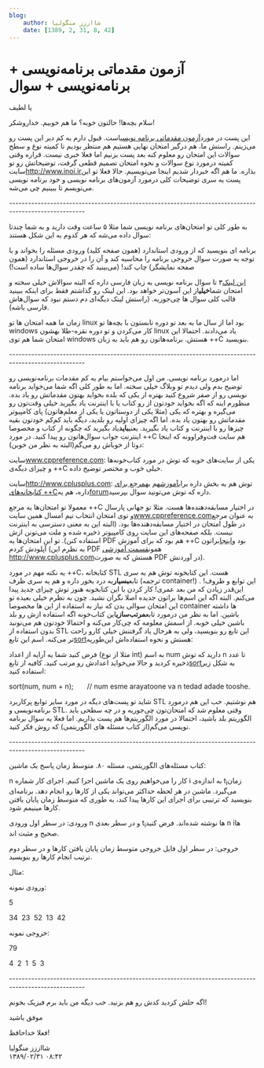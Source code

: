 ```yaml
---
blog:
    author: شااززز منگولیا
    date: [1389, 2, 31, 8, 42]
---
```

# آزمون مقدماتی برنامه‌نویسی + برنامه‌نویسی + سوال

<div class="cnt">
یا لطیف<p>سلام بچه‌ها! حالتون خوبه؟ ما هم خوبیم. خداروشکر!</p>
<p>این پست در مورد<a href="http://www.inoi.ir/%d9%85%d9%82%d8%b1%d8%b1%d8%a7%d8%aa-%d8%a7%d9%84%d9%85%d9%be%db%8c%d8%a7%d8%af-%d9%87%d8%a7%db%8c-%d8%af%d8%a7%d8%ae%d9%84%db%8c/%d8%a2%d8%b2%d9%85%d9%88%d9%86-%d9%85%d9%82%d8%af%d9%85%d8%a7%d8%aa%db%8c-%d8%a8%d8%b1%d9%86%d8%a7%d9%85%d9%87-%d9%86%d9%88%db%8c%d8%b3%db%8c/" target="_blank">آزمون مقدماتی برنامه نویسی</a>است. قبول دارم یه کم دیر این پست رو می‌زینم. راستش ما، هم درگیر امتحان نهایی هستیم هم منتظر بودیم تا کمیته نوع و سطح سوالات این امتحان رو معلوم کنه بعد پست بزنیم اما فعلا خبری نیست. قراره وقتی کمیته درمورد نوع سوالات و نحوه امتحان تصمیم قطعی گرفت، توضیحاتش رو تو سایت<a href="http://www.inoi.ir/" target="_blank">http://www.inoi.ir</a>بذاره. ما هم اگه خبردار شدیم اینجا می‌نویسیم. حالا فعلا تو این پست یه سری توضیحات کلی درمورد آزمون‌های برنامه نویسی و خود برنامه نویسی می‌نویسم تا ببینیم چی می‌شه.</p>
<p>------------------------------------------------------------------------------------------------------</p>
<p>به طور کلی تو امتحان‌های برنامه نویسی شما مثلا ۵ ساعت وقت دارید و به شما چندتا سوال داده می‌شه که هر کدوم به این شکل هستند:</p>
<p>برنامه ای بنویسید که از ورودی استاندارد (همون صفحه کلید) ورودی مسئله را بخواند و با توجه به صورت سوال خروجی برنامه را محاسبه کند و آن را در خروجی استاندارد (همون صفحه نمایشگر) چاپ کند! (می‌بینید که چقدر سوال‌ها ساده است!)</p>
<p><a href="http://www.apio.olympiad.org/2010/apio2010-persian.pdf">این لینک</a>۳ تا سوال برنامه نویسی به زبان فارسی داره که البته سوالاش خیلی سخته و امتحان شما<strong>خیلی</strong>از این آسون‌تر خواهد بود. این لینک رو گذاشتم فقط برای اینکه ببینید قالب کلی سوال ها چی‌جوریه. (راستش لینک دیگه‌ای دم دستم نبود که سوال‌هاش فارسی باشه).</p>
<p>زمان ما همه امتحان ها تو linux بود اما از سال ما به بعد تو دوره تابستون با بچه‌ها تو windows کار می‌کردن و تو دوره نقره-طلا بهشون linux یاد می‌دادند. احتمالا این امتحان شما هم توی windows هستش. برنامه‌هاتون رو هم باید به زبان ++C بنویسید.</p>
<p>------------------------------------------------------------------------------------------------------</p>
<p>اما درمورد برنامه نویسی. من اول می‌خواستم بیام یه کم مقدمات برنامه‌نویسی رو توضیح بدم ولی دیدم تو وبلاگ خیلی سخته. اما به طور کلی اگه شما می‌خواید برنامه نویسی رو از صفر شروع کنید بهتره از یکی که بلده بخواید بهتون مقدماتش رو یاد بده. منظورم اینه که اگه بخواید خودتون از رو کتاب یا با اینترنت یاد بگیرید خیلی وقت‌تون رو می‌گیره و بهتره که یکی (مثلا یکی از دوستاتون یا یکی از معلم‌هاتون) پای کامپیوتر مقدماتش رو بهتون یاد بده. اما اگه چیزای اولیه رو بلدید، دیگه باید کم‌کم خودتون بقیه چیزها رو با اینترنت و کتاب یاد بگیرید. یعنی<strong>باید</strong>یاد بگیرید که چگونه از کتاب و مخصوصا اینترنت جواب سوال‌ها‌تون رو پیدا کنید. در مورد ++C هم سایت فت‌و‌فراوونه که اینجا دوتا از خوباش رو می‌گم(البته به نظر من خوبن):</p>
<p>سایت<a href="http://www.cppreference.com/wiki/" target="_blank">www.cppreference.com</a>: یکی از سایت‌های خوبه که توش در مورد کتاب‌خونه‌ها و چیزای دیگه‌ی ++C خیلی خوب و مختصر توضیح داده.</p>
<p>سایت<a href="http://www.cplusplus.com/" target="_blank">http://www.cplusplus.com</a>: توش هم یه بخش داره برای<a href="http://www.cplusplus.com/doc/tutorial/">آموزش</a>هم یه<a href="http://www.cplusplus.com/reference/">مرجع برای کتابخانه‌های ++C</a>داره، هم یه<a href="http://www.cplusplus.com/forum/">forum</a>داره که توش می‌تونید سوال بپرسید.</p>
<p>معمولا تو امتحان‌ها یه مرجع ++C در اختیار مسابقه‌دهنده‌ها هست. مثلا تو جهانی پارسال و توی امتحان انتخاب تیم امسال همین سایت<a href="http://www.cppreference.com/wiki/" target="_blank">www.cppreference.com</a>به عنوان مرجع در طول امتحان در اختیار
مسابقه‌دهنده‌ها بود. (البته این به معنی دسترسی به اینترنت نیست. بلکه
صفحه‌های این سایت روی کامپیوتر ذخیره شده و ملت می‌تونن ازش استفاده
کنن). تو این امتحان‌ها یه PDF هم بود که برای آموزش ++C بود و<a href="http://users.allamehelli.ir/~a_babayi/shaazzz/cpptutorial.pdf">اینجا</a>براتون آپلودش کردم (به نظرم این PDF همون<a href="http://www.cplusplus.com/doc/tutorial/">قسمت آموزشی http://www.cplusplus.com</a>هستش که به صورت PDF در آوردنش).</p>
<p>یه نکته مهم در مورد ++C، کتابخانه STL هست. این کتابخونه توش هم یه سری تابع<strong>بسیار</strong>به درد بخور داره و هم یه سری ظرف (ترجمه container!) . این توابع و ظروف! این‌قدر زیادن که من بعد عمری! کار کردن با این کتابخونه هنوز توش چیزای جدید پیدا می‌کنم. البته اگه این‌ اسم‌ها براتون جدیده اصلا نگران نشید. چون به نظرم خیلی بعیده تو این امتحان سوالی بدن که نیاز به استفاده از این ها مخصوصا container ها داشته باشین. اما به نظر من درمورد تابع<strong>مرتب‌سازی</strong>این کتاب‌خونه اگه استفاده ازش رو بلد باشین خیلی خوبه. از اسمش معلومه که چی‌کار می‌کنه و احتمالا خودتون هم می‌تونید بدون استفاده از STL این تابع رو بنویسید، ولی به هرحال یاد گرفتنش خیلی کارو راحت تر می‌کنه. اسم این تابع<a href="http://www.cppreference.com/wiki/stl/algorithm/sort">sort</a>هستش و نحوه استفاده‌اش این‌طوریه:</p>
<p>فرض کنید شما یه آرایه از اعداد (مثلا از نوع int) به اسم num دارید که توش n تا عدد ذخیره کردید و حالا می‌خواید اعدادش رو مرتب کنید. کافیه از تابع<a href="http://www.cppreference.com/wiki/stl/algorithm/sort">sort</a>به شکل زیر استفاده کنید:</p>
<p>sort(num, num + n);       // num esme arayatoone va n tedad adade tooshe.</p>
<p>شاید تو پست‌های دیگه در مورد سایر توابع پرکاربرد STL هم نوشتیم. خب این هم درمورد برنامه‌نویسی و STL. وقتی معلوم شد که امتحان‌‌تون چی‌جوریه و در چه سطحی باید الگوریتم بلد باشید، احتمالا در مورد الگوریتم‌ها هم پست بذاریم. اما فعلا یه سوال برنامه نویسی می‌گم(از کتاب مسئله های الگوریتمی) که روش فکر کنید.</p>
<p>------------------------------------------------------------------------------------------------------</p>
<p>کتاب مسئله‌های الگوریتمی، مسئله ۸۰. متوسط زمان پاسخ یک ماشین:</p>
<p>n کار را می‌خواهیم روی یک ماشین اجرا کنیم. اجرای کار شماره ‌i به اندازه‌ی t<sub>i</sub>زمان می‌گیرد. ماشین در هر لحظه حداکثر می‌تواند یکی از کارها رو انجام دهد. برنامه‌ای بنویسید که ترتیبی برای اجرای این کارها پیدا کند، به طوری که متوسط زمان پایان یافتن کارها مینیمم شود.</p>
<p>ورودی: در سطر اول ورودی n و در سطر بعدی t<sub>i</sub>ها نوشته شده‌اند. فرض کنید n iها صحیح و مثبت اند.</p>
<p>خروجی: در سطر اول فایل خروجی متوسط زمان پایان یافتن کارها و در سطر دوم ترتیب انجام کارها رو بنویسید.</p>
<p>مثال:</p>
<p>ورودی نمونه:</p>
<p>5</p>
<p>34  23  52  13  42</p>
<p>خروجی نمونه:</p>
<p>79</p>
<p>4  2  1  5  3</p>
<p>------------------------------------------------------------------------------------------------------</p>
<p>اگه حلش کردید کدش رو هم بزنید. خب دیگه من باید برم فیزیک بخونم!</p>
<p>موفق باشید</p>
<p>فعلا خداحافظ!</p>
<p></p>
</div>

<div class="blog-info">
    <div class="blog-author">شااززز منگولیا</div>
    <div class="blog-date">۱۳۸۹/۰۲/۳۱ ۰۸:۴۲</div>
</div>

